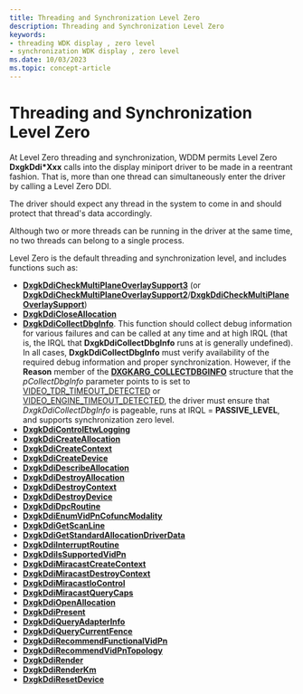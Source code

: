 ```yaml
---
title: Threading and Synchronization Level Zero
description: Threading and Synchronization Level Zero
keywords:
- threading WDK display , zero level
- synchronization WDK display , zero level
ms.date: 10/03/2023
ms.topic: concept-article
---
```


# Threading and Synchronization Level Zero

At Level Zero threading and synchronization, WDDM permits Level Zero **DxgkDdi*Xxx** calls into the display miniport driver to be made in a reentrant fashion. That is, more than one thread can simultaneously enter the driver by calling a Level Zero DDI.

The driver should expect any thread in the system to come in and should protect that thread's data accordingly.

Although two or more threads can be running in the driver at the same time, no two threads can belong to a single process.

Level Zero is the default threading and synchronization level, and includes functions such as:

* [**DxgkDdiCheckMultiPlaneOverlaySupport3**](/windows-hardware/drivers/ddi/d3dkmddi/nc-d3dkmddi-dxgkddi_checkmultiplaneoverlaysupport3) (or [**DxgkDdiCheckMultiPlaneOverlaySupport2**](/windows-hardware/drivers/ddi/d3dkmddi/nc-d3dkmddi-dxgkddi_checkmultiplaneoverlaysupport2)/[**DxgkDdiCheckMultiPlaneOverlaySupport**](/windows-hardware/drivers/ddi/d3dkmddi/nc-d3dkmddi-dxgkddi_checkmultiplaneoverlaysupport))
* [**DxgkDdiCloseAllocation**](/windows-hardware/drivers/ddi/d3dkmddi/nc-d3dkmddi-dxgkddi_closeallocation)
* [**DxgkDdiCollectDbgInfo**](/windows-hardware/drivers/ddi/d3dkmddi/nc-d3dkmddi-dxgkddi_collectdbginfo). This function should collect debug information for various failures and can be called at any time and at high IRQL (that is, the IRQL that **DxgkDdiCollectDbgInfo** runs at is generally undefined). In all cases, **DxgkDdiCollectDbgInfo** must verify availability of the required debug information and proper synchronization. However, if the **Reason** member of the [**DXGKARG_COLLECTDBGINFO**](/windows-hardware/drivers/ddi/d3dkmddi/ns-d3dkmddi-_dxgkarg_collectdbginfo) structure that the *pCollectDbgInfo* parameter points to is set to [VIDEO_TDR_TIMEOUT_DETECTED](../debugger/bug-check-code-reference2.md) or [VIDEO_ENGINE_TIMEOUT_DETECTED](../debugger/bug-check-code-reference2.md), the driver must ensure that *DxgkDdiCollectDbgInfo* is pageable, runs at IRQL = **PASSIVE_LEVEL**, and supports synchronization zero level.
* [**DxgkDdiControlEtwLogging**](/windows-hardware/drivers/ddi/dispmprt/nc-dispmprt-dxgkddi_control_etw_logging)
* [**DxgkDdiCreateAllocation**](/windows-hardware/drivers/ddi/d3dkmddi/nc-d3dkmddi-dxgkddi_createallocation)
* [**DxgkDdiCreateContext**](/windows-hardware/drivers/ddi/d3dkmddi/nc-d3dkmddi-dxgkddi_createcontext)
* [**DxgkDdiCreateDevice**](/windows-hardware/drivers/ddi/d3dkmddi/nc-d3dkmddi-dxgkddi_createdevice)
* [**DxgkDdiDescribeAllocation**](/windows-hardware/drivers/ddi/d3dkmddi/nc-d3dkmddi-dxgkddi_describeallocation)
* [**DxgkDdiDestroyAllocation**](/windows-hardware/drivers/ddi/d3dkmddi/nc-d3dkmddi-dxgkddi_destroyallocation)
* [**DxgkDdiDestroyContext**](/windows-hardware/drivers/ddi/d3dkmddi/nc-d3dkmddi-dxgkddi_destroycontext)
* [**DxgkDdiDestroyDevice**](/windows-hardware/drivers/ddi/d3dkmddi/nc-d3dkmddi-dxgkddi_destroydevice)
* [**DxgkDdiDpcRoutine**](/windows-hardware/drivers/ddi/dispmprt/nc-dispmprt-dxgkddi_dpc_routine)
* [**DxgkDdiEnumVidPnCofuncModality**](/windows-hardware/drivers/ddi/d3dkmddi/nc-d3dkmddi-dxgkddi_enumvidpncofuncmodality)
* [**DxgkDdiGetScanLine**](/windows-hardware/drivers/ddi/d3dkmddi/nc-d3dkmddi-dxgkddi_getscanline)
* [**DxgkDdiGetStandardAllocationDriverData**](/windows-hardware/drivers/ddi/d3dkmddi/nc-d3dkmddi-dxgkddi_getstandardallocationdriverdata)
* [**DxgkDdiInterruptRoutine**](/windows-hardware/drivers/ddi/dispmprt/nc-dispmprt-dxgkddi_interrupt_routine)
* [**DxgkDdiIsSupportedVidPn**](/windows-hardware/drivers/ddi/d3dkmddi/nc-d3dkmddi-dxgkddi_issupportedvidpn)
* [**DxgkDdiMiracastCreateContext**](/windows-hardware/drivers/ddi/dispmprt/nc-dispmprt-dxgkddi_miracast_create_context)
* [**DxgkDdiMiracastDestroyContext**](/windows-hardware/drivers/ddi/dispmprt/nc-dispmprt-dxgkddi_miracast_destroy_context)
* [**DxgkDdiMiracastIoControl**](/windows-hardware/drivers/ddi/dispmprt/nc-dispmprt-dxgkddi_miracast_handle_io_control)
* [**DxgkDdiMiracastQueryCaps**](/windows-hardware/drivers/ddi/dispmprt/nc-dispmprt-dxgkddi_miracast_query_caps)
* [**DxgkDdiOpenAllocation**](/windows-hardware/drivers/ddi/d3dkmddi/nc-d3dkmddi-dxgkddi_openallocationinfo)
* [**DxgkDdiPresent**](/windows-hardware/drivers/ddi/d3dkmddi/nc-d3dkmddi-dxgkddi_present)
* [**DxgkDdiQueryAdapterInfo**](/windows-hardware/drivers/ddi/d3dkmddi/nc-d3dkmddi-dxgkddi_queryadapterinfo)
* [**DxgkDdiQueryCurrentFence**](/windows-hardware/drivers/ddi/d3dkmddi/nc-d3dkmddi-dxgkddi_querycurrentfence)
* [**DxgkDdiRecommendFunctionalVidPn**](/windows-hardware/drivers/ddi/d3dkmddi/nc-d3dkmddi-dxgkddi_recommendfunctionalvidpn)
* [**DxgkDdiRecommendVidPnTopology**](/windows-hardware/drivers/ddi/d3dkmddi/nc-d3dkmddi-dxgkddi_recommendvidpntopology)
* [**DxgkDdiRender**](/windows-hardware/drivers/ddi/d3dkmddi/nc-d3dkmddi-dxgkddi_render)
* [**DxgkDdiRenderKm**](/windows-hardware/drivers/ddi/d3dkmddi/nc-d3dkmddi-dxgkddi_renderkm)
* [**DxgkDdiResetDevice**](/windows-hardware/drivers/ddi/dispmprt/nc-dispmprt-dxgkddi_reset_device)
